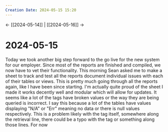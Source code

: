 ```yaml
---
Creation Date: 2024-05-15 15:20
---
```


<- [[2024-05-14]] | [[2024-05-16]]  ->

# 2024-05-15
Today we took another big step forward to the go live for the new system for our employer. Since most of the reports are finished and compiled, we now have to vet their functionality. This morning Sean asked me to make a sheet to track and test all the reports document individual issues with each of their tables or views. This is pretty much going through all the reports again, like I have been since starting. I'm actually quite proud of the sheet I made it works decently well and modular which will allow for updates. It seems like a lot of the tags have broken values or the way they are being queried is incorrect. I say this because a lot of the tables have values displaying "N/A" or "Err" meaning no data or there is null values respectively. This is a problem likely with the tag itself, somewhere along the retrieval line, there could be a typo with the tag or something along those lines. For now 